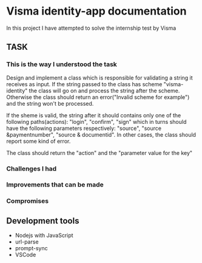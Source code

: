 # Visma identity-app documentation

In this project I have attempted to solve the internship test by Visma

## TASK

### This is the way I understood the task

Design and implement a class which is responsible for validating a string it receives as input. If the string passed to the class has scheme "visma-identity" the class will go on and process the string after the scheme. Otherwise the class should return an error("Invalid scheme for example") and the string won't be processed.

If the sheme is valid, the string after it should contains only one of the following paths(actions): "login", "confirm", "sign" which in turns should have the following parameters respectively: "source", "source &paymentnumber", "source & documentid". In other cases, the class should report some kind of error.

The class should return the "action" and the "parameter value for the key"

### Challenges I had

### Improvements that can be made

### Compromises

## Development tools

- Nodejs with JavaScript
- url-parse
- prompt-sync
- VSCode
